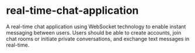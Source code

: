 # real-time-chat-application
A real-time chat application using WebSocket technology to enable instant messaging between users. Users should be able to create accounts, join chat rooms or initiate private conversations, and exchange text messages in real-time.
